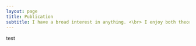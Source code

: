 ```yaml
---
layout: page
title: Publication
subtitle: I have a broad interest in anything. <\br> I enjoy both theory and application!
---
```


test